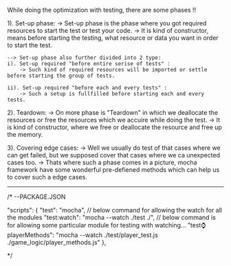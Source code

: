 While doing the optimization with testing, there are some phases !!

1). Set-up phase:
    -> Set-up phase is the phase where you got required resources to start the test or test your code.
    -> It is kind of constructor, means before starting the testing, what resource or data you want in order to start the test.

    --> Set-up phase also further divided into 2 type:
    i). Set-up required "before entire serise of tests" :
        -> Such kind of required resources will be imported or settle before starting the group of tests.

    ii). Set-up required "before each and every tests" :
        -> Such a setup is fullfilled before starting each and every tests.

2). Teardown:
    -> On more phase is "Teardown" in which we deallocate the resources or free the resources which we accuire while doing the test.
    -> It is kind of constructor, where we free or deallocate the resource and free up the memory.

3). Covering edge cases: 
    -> Well we usually do test of that cases where we can get failed, but we supposed cover that cases where we ca unexpected cases too.
    -> Thats where such a phase comes in a picture, mocha framework have some wonderful pre-defiened methods which can help us to cover such a edge cases.


---------------------------------------------------------------------------------
/*
--PACKAGE.JSON

"scripts": {
    "test": "mocha",
    // below command for allowing the watch for all the modules
    "test:watch": "mocha --watch ./test ./",
    // below command is for allowing some particular module for testing with watching...
    "test:watch:playerMethods": "mocha --watch ./test/player_test.js ./game_logic/player_methods.js"
  },

*/

